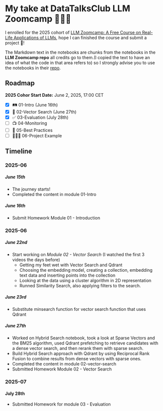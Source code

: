 # My take at DataTalksClub LLM Zoomcamp 👨🏻‍🎓

I enrolled for the 2025 cohort of [LLM Zoomcamp: A Free Course on Real-Life Applications of LLMs](https://github.com/DataTalksClub/llm-zoomcamp), hope I can finished the course and submit a project 🦾!

The Markdown text in the notebooks are chunks from the notebooks in the **LLM Zoomcamp repo** all credits go to them.(I copied the text to have an idea of what the code in that area refers to) so I strongly advise you to use the notebooks in their [repo](https://github.com/DataTalksClub/llm-zoomcamp).

## Roadmap

**2025 Cohor Start Date:** June 2, 2025, 17:00 CET

- [x] 🛤️ 01-Intro (June 16th)
- [x] 🔎 02-Vector Search (June 27th)
- [x] ✅ 03-Evaluation (July 28th)
- [ ] 📺 04-Monitoring
- [ ] 🔦 05-Best Practices
- [ ] 👷🏻‍♂️ 06-Project Example

## Timeline

### 2025-06

##### June 15th

- The journey starts!
- Completed the content in module 01-Intro

##### June 16th

- Submit Homework Module 01 - Introduction

### 2025-06

##### June 22nd

- Start working on _Module 02 - Vector Search_ (I watched the first 3 videos the days before)
  - Getting my feet wet with Vector Search and Qdrant
  - Choosing the embedding model, creating a collection, embedding text data and inserting points into the collection
  - Looking at the data using a cluster algorithm in 2D representation
  - Runned Similarity Search, also applying filters to the search.

##### June 23rd

- Substitute minsearch function for vector search function that uses Qdrant

##### June 27th

- Worked on Hybrid Search notebook, took a look at Sparse Vectors and the BM25 algorithm, used Qdrant prefetching to retrieve candidates with a dense vector search, and then rerank them with sparse search.
- Build Hybrid Search approach with Qdrant by using Reciprocal Rank Fusion to combine results from dense vectors with sparse ones.
- Completed the content in module 02-vector-search
- Submitted Homework Module 02 - Vector Search

### 2025-07

#### July 28th

- Submitted Homework for module 03 - Evaluation
